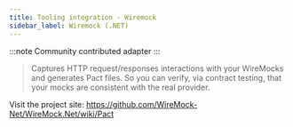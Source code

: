 ```yaml
---
title: Tooling integration - Wiremock
sidebar_label: Wiremock (.NET)
---
```


:::note
Community contributed adapter
:::

> Captures HTTP request/responses interactions with your WireMocks and generates Pact files. So you can verify, via contract testing, that your mocks are consistent with the real provider.

Visit the project site: https://github.com/WireMock-Net/WireMock.Net/wiki/Pact
